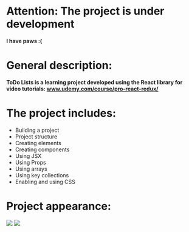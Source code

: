 # Attention: The project is under development

**I have paws :(**

# General description:

**ToDo Lists is a learning project developed using the React library for video tutorials: www.udemy.com/course/pro-react-redux/**

# The project includes:
- Building a project
- Project structure
- Creating elements
- Creating components
- Using JSX
- Using Props
- Using arrays
- Using key collections
- Enabling and using CSS

# Project appearance:
<img src="https://i.imgur.com/ZDDcVSb.jpg"/>
<img src="https://i.imgur.com/3Q52mMi.jpg"/>
